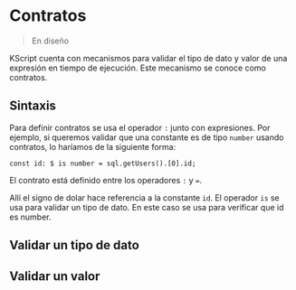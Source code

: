 # Contratos

> En diseño

KScript cuenta con mecanismos para validar el tipo de dato y valor de una expresión en tiempo de
ejecución. Este mecanismo se conoce como contratos.

## Sintaxis

Para definir contratos se usa el operador `:` junto con expresiones. Por ejemplo, si queremos validar
que una constante es de tipo `number` usando contratos, lo haríamos de la siguiente forma:

```
const id: $ is number = sql.getUsers().[0].id;
```

El contrato está definido entre los operadores `:` y `=`.

Allí el signo de dolar hace referencia a la constante `id`. El operador `is` se usa para validar
un tipo de dato. En este caso se usa para verificar que id es number.

## Validar un tipo de dato



## Validar un valor




